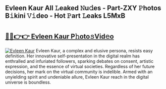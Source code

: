 ## Evleen Kaur All 𝙻eaked 𝙽u𝚍es - Part-ZXY 𝙿hotos B𝚒kini 𝚅𝚒deo - Hot 𝙿art 𝙻eaks L5MxB

# <h2><a href="http://ld3xsyp.urlbe.top/?page=Evleen+Kaur">🔗🔗👉👉 Evleen Kaur P𝚑oto𝚜Vid𝚎o</a></h2>

[![Evleen Kaur](https://i.imgur.com/eBuTRDB.gif)](http://ld3xsyp.urlbe.top/?page=Evleen+Kaur)
Evleen Kaur, a complex and elusive persona, resists easy definition. Her innovative self-presentation in the digital realm has enthralled and infuriated followers, sparking debates on consent, artistic expression, and the essence of virtual societies. Regardless of her future decisions, her mark on the virtual community is indelible. Armed with an unyielding spirit and undeniable allure, Evleen Kaur reach in the digital universe is boundless.
